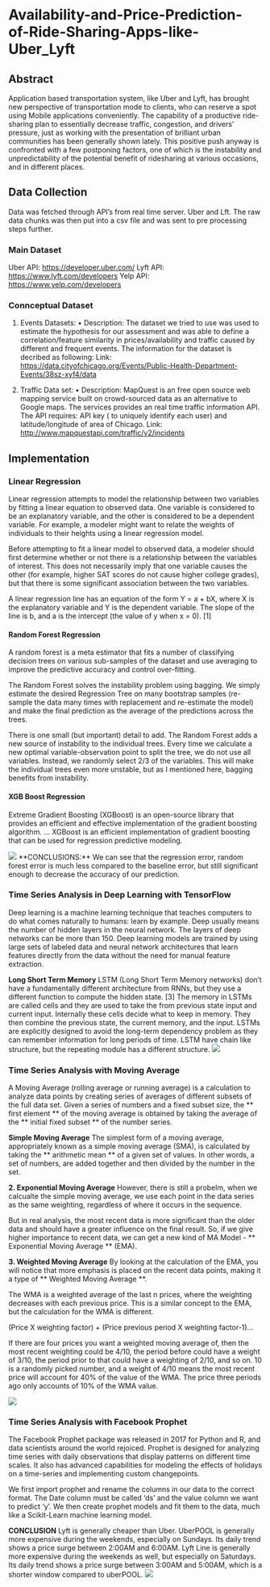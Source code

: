 # Availability-and-Price-Prediction-of-Ride-Sharing-Apps-like-Uber_Lyft

## Abstract

Application based transportation system, like Uber and Lyft, has brought new perspective of transportation mode to clients, who can reserve a spot using Mobile applications
conveniently. The capability of a productive ride-sharing plan to essentially decrease traffic, congestion, and drivers’ pressure, just as working with the presentation of brilliant urban communities has been generally shown lately. This positive push anyway is confronted with a few postponing factors, one of which is the instability and unpredictability of the potential benefit of ridesharing at various occasions, and in different places.

## Data Collection
Data was fetched through API’s from real time server. Uber and Lft. The raw data chunks was then put into a csv file and was sent to pre processing steps further.

### Main Dataset
Uber API: https://developer.uber.com/
Lyft API: https://www.lyft.com/developers
Yelp API: https://www.yelp.com/developers

### Connceptual Dataset
1) Events Datasets: 
• Description: The dataset we tried to use was used to estimate the hypothesis for our assessment and was able to define a correlation/feature similarity in prices/availability and traffic caused by different and frequent events. The information for the dataset is decribed as following:
Link: https://data.cityofchicago.org/Events/Public-Health-Department-Events/38sz-xyf4/data

2) Traffic Data set:
• Description: MapQuest is an free open source web mapping service built on crowd-sourced data as an alternative to Google maps. The services provides an real time traffic information API. The API requires: API key ( to uniquely identify each user) and latitude/longitude of area of Chicago. 
Link: http://www.mapquestapi.com/traffic/v2/incidents

## Implementation

### Linear Regression
Linear regression attempts to model the relationship between two variables by fitting a linear equation to observed data. One variable is considered to be an explanatory variable, and the other is considered to be a dependent variable. For example, a modeler might want to relate the weights of individuals to their heights using a linear regression model.

Before attempting to fit a linear model to observed data, a modeler should first determine whether or not there is a relationship between the variables of interest. This does not necessarily imply that one variable causes the other (for example, higher SAT scores do not cause higher college grades), but that there is some significant association between the two variables.

A linear regression line has an equation of the form Y = a + bX, where X is the explanatory variable and Y is the dependent variable. The slope of the line is b, and a is the intercept (the value of y when x = 0). [1]

#### Random Forest Regression
A random forest is a meta estimator that fits a number of classifying decision trees on various sub-samples of the dataset and use averaging to improve the predictive accuracy and control over-fitting.

The Random Forest solves the instability problem using bagging. We simply estimate the desired Regression Tree on many bootstrap samples (re-sample the data many times with replacement and re-estimate the model) and make the final prediction as the average of the predictions across the trees.

There is one small (but important) detail to add. The Random Forest adds a new source of instability to the individual trees. Every time we calculate a new optimal variable-observation point to split the tree, we do not use all variables. Instead, we randomly select 2/3 of the variables. This will make the individual trees even more unstable, but as I mentioned here, bagging benefits from instability.

#### XGB Boost Regression
Extreme Gradient Boosting (XGBoost) is an open-source library that provides an efficient and effective implementation of the gradient boosting algorithm. ... XGBoost is an efficient implementation of gradient boosting that can be used for regression predictive modeling.

<img src="./Images/linear_regression_results.PNG">
**CONCLUSIONS:** We can see that the regression error, random forest error is much less compared to the baseline error, but still significant enough to decrease the accuracy of our prediction.

### Time Series Analysis in Deep Learning with TensorFlow
Deep learning is a machine learning technique that teaches computers to do what comes naturally to humans: learn by example. Deep usually means the number of hidden layers in the neural network. The layers of deep networks can be more than 150. Deep learning models are trained by using large sets of labeled data and neural network architectures that learn features directly from the data without the need for manual feature extraction.

**Long Short Term Memory**
LSTM (Long Short Term Memory networks) don’t have a fundamentally different architecture from RNNs, but they use a different function to compute the hidden state. [3] The memory in LSTMs are called cells and they are used to take the from previous state input and current input. Internally these cells decide what to keep in memory. They then combine the previous state, the current memory, and the input. LSTMs are explicitly designed to avoid the long-term dependency problem as they can remember information for long periods of time. LSTM have chain like structure, but the repeating module has a different structure.
<img src="./Images/LSTM.png">

### Time Series Analysis with Moving Average
A Moving Average (rolling average or running average) is a calculation to analyze data points by creating series of averages of different subsets of the full data set.
Given a series of numbers and a fixed subset size, the ** first element ** of the moving average is obtained by taking the average of the ** initial fixed subset ** of the number series. 

**Simple Moving Average**
The simplest form of a moving average, appropriately known as a simple moving average (SMA), is calculated by taking the ** arithmetic mean ** of a given set of values. In other words, a set of numbers, are added together and then divided by the number in the set.

**2. Exponential Moving Average**
However, there is still a probelm, when we calcualte the simple moving average, we use each point in the data series as the same weighting, regardless of where it occurs in the sequence.

But in real analysis, the most recent data is more significant than the older data and should have a greater influence on the final result. So, if we give higher importance to recent data, we can get a new kind of MA Model - ** Exponential Moving Average ** (EMA).

**3. Weighted Moving Average**
By looking at the calculation of the EMA, you will notice that more emphasis is placed on the recent data points, making it a type of ** Weighted Moving Average **.

The WMA is a weighted average of the last n prices, where the weighting decreases with each previous price. This is a similar concept to the EMA, but the calculation for the WMA is different.

(Price X weighting factor) + (Price previous period X weighting factor-1)...

If there are four prices you want a weighted moving average of, then the most recent weighting could be 4/10, the period before could have a weight of 3/10, the period prior to that could have a weighting of 2/10, and so on. 10 is a randomly picked number, and a weight of 4/10 means the most recent price will account for 40% of the value of the WMA. The price three periods ago only accounts of 10% of the WMA value.

<img src="./Images/facebook_prophet_graph.PNG">

### Time Series Analysis with Facebook Prophet
The Facebook Prophet package was released in 2017 for Python and R, and data scientists around the world rejoiced. Prophet is designed for analyzing time series with daily observations that display patterns on different time scales. It also has advanced capabilities for modeling the effects of holidays on a time-series and implementing custom changepoints.

We first import prophet and rename the columns in our data to the correct format. The Date column must be called ‘ds’ and the value column we want to predict ‘y’. We then create prophet models and fit them to the data, much like a Scikit-Learn machine learning model.

**CONCLUSION**
Lyft is generally cheaper than Uber. UberPOOL is generally more expensive during the weekends, especially on Sundays. Its daily trend shows a price surge between 2:00AM and 6:00AM. Lyft Line is generally more expensive during the weekends as well, but especially on Saturdays. Its daily trend shows a price surge between 3:00AM and 5:00AM, which is a shorter window compared to uberPOOL.
<img src="./Images/trends_patterns.PNG">




